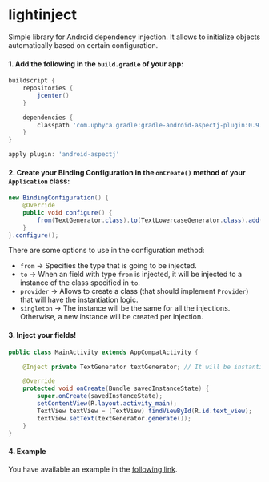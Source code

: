 # lightinject

Simple library for Android dependency injection. It allows to initialize objects automatically based on certain configuration.

#### 1. Add the following in the `build.gradle` of your app:

```gradle
buildscript {
    repositories {
        jcenter()
    }

    dependencies {
        classpath 'com.uphyca.gradle:gradle-android-aspectj-plugin:0.9.+'
    }
}

apply plugin: 'android-aspectj'
```

#### 2. Create your Binding Configuration in the `onCreate()` method of your `Application` class:

```java
new BindingConfiguration() {
	@Override
	public void configure() {
		from(TextGenerator.class).to(TextLowercaseGenerator.class).add();
	}
}.configure();
```

There are some options to use in the configuration method:
- `from` -> Specifies the type that is going to be injected.
- `to` -> When an field with type `from` is injected, it will be injected to a instance of the class specified in `to`.
- `provider` -> Allows to create a class (that should implement `Provider`) that will have the instantiation logic.
- `singleton` -> The instance will be the same for all the injections. Otherwise, a new instance will be created per injection.

#### 3. Inject your fields!

```java
public class MainActivity extends AppCompatActivity {

	@Inject private TextGenerator textGenerator; // It will be instantiated with the value specified in MyApplication

	@Override
	protected void onCreate(Bundle savedInstanceState) {
		super.onCreate(savedInstanceState);
		setContentView(R.layout.activity_main);
		TextView textView = (TextView) findViewById(R.id.text_view);
		textView.setText(textGenerator.generate());
	}
}
```

#### 4. Example
You have available an example in the [following link](https://github.com/jorgearaujo/lightinject-example).
